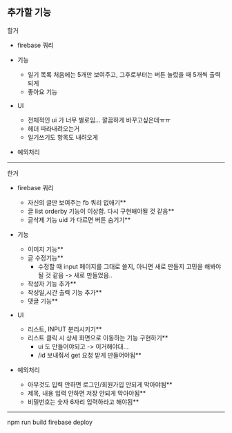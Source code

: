 ## 추가할 기능

할거

- firebase 쿼리

- 기능
    - 일기 목록 처음에는 5개만 보여주고, 그후로부터는 버튼 눌렀을 때 5개씩 출력되게
    - 좋아요 기능

- UI
    - 전체적인 ui 가 너무 별로임... 깔끔하게 바꾸고싶은데ㅠㅠ
    - 헤더 따라내려오는거
    - 일기쓰기도 항목도 내려오게

- 예외처리
    

---

한거

- firebase 쿼리
    - 자신의 글만 보여주는 fb 쿼리 없애기**
    - 글 list orderby 기능이 이상함. 다시 구현해야될 것 같음**
    - 글삭제 기능 uid 가 다르면 버튼 숨기기**

- 기능
    - 이미지 기능**
    - 글 수정기능**
        - 수정할 때 input 페이지를 그대로 쓸지, 아니면 새로 만들지 고민을 해봐야 될 것 같음
            -> 새로 만들었음..
    - 작성자 기능 추가**
    - 작성일,시간 출력 기능 추가**
    - 댓글 기능**

- UI
    - 리스트, INPUT 분리시키기**
    - 리스트 클릭 시 상세 화면으로 이동하는 기능 구현하기**
        - ui 도 만들어야되고 -> 이거해야대...
        - /id 보내줘서 get 요청 받게 만들어야됨**

- 예외처리
    - 아무것도 입력 안하면 로그인/회원가입 안되게 막아야됨**
    - 제목, 내용 입력 안하면 저장 안되게 막아야됨**
    - 비밀번호는 숫자 6자리 입력하라고 해야됨**
    

---


npm run build
firebase deploy